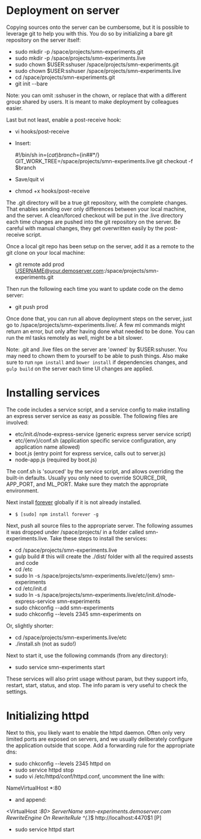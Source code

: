 # Deployment on server

Copying sources onto the server can be cumbersome, but it is possible to leverage git to help you with this. You do so by initializing a bare git repository on the server itself:

* sudo mkdir -p /space/projects/smn-experiments.git
* sudo mkdir -p /space/projects/smn-experiments.live
* sudo chown $USER:sshuser /space/projects/smn-experiments.git
* sudo chown $USER:sshuser /space/projects/smn-experiments.live
* cd /space/projects/smn-experiments.git
* git init --bare

Note: you can omit :sshuser in the chown, or replace that with a different group shared by users. It is meant to make deployment by colleagues easier.

Last but not least, enable a post-receive hook:

* vi hooks/post-receive
* Insert:

    #!/bin/sh
    in=$(cat)
    branch=${in##*/}
    GIT_WORK_TREE=/space/projects/smn-experiments.live git checkout -f $branch

* Save/quit vi
* chmod +x hooks/post-receive

The .git directory will be a true git repository, with the complete changes. That enables sending over only differences between your local machine, and the server. A clean/forced checkout will be put in the .live directory each time changes are pushed into the git repository on the server. Be careful with manual changes, they get overwritten easily by the post-receive script.

Once a local git repo has been setup on the server, add it as a remote to the git clone on your local machine:

* git remote add prod USERNAME@your.demoserver.com:/space/projects/smn-experiments.git

Then run the following each time you want to update code on the demo server:

* git push prod

Once done that, you can run all above deployment steps on the server, just go to /space/projects/smn-experiments.live/. A few ml commands might return an error, but only after having done what needed to be done. You can run the ml tasks remotely as well, might be a bit slower.

Note: .git and .live files on the server are 'owned' by $USER:sshuser. You may need to chown them to yourself to be able to push things. Also make sure to run `npm install` and `bower install` if dependencies changes, and `gulp build` on the server each time UI changes are applied.

# Installing services

The code includes a service script, and a service config to make installing an express server service as easy as possible. The following files are involved:

- etc/init.d/node-express-service (generic express server service script)
- etc/{env}/conf.sh (application specific service configuration, any application name allowed)
- boot.js (entry point for express service, calls out to server.js)
- node-app.js (required by boot.js)

The conf.sh is 'sourced' by the service script, and allows overriding the built-in defaults. Usually you only need to override SOURCE\_DIR, APP\_PORT, and ML\_PORT. Make sure they match the appropriate environment.

Next install [forever](https://www.npmjs.com/package/forever) globally if it is not already installed.

- `$ [sudo] npm install forever -g`

Next, push all source files to the appropriate server. The following assumes it was dropped under /space/projects/ in a folder called smn-experiments.live. Take these steps to install the services:

- cd /space/projects/smn-experiments.live
- gulp build # this will create the ./dist/ folder with all the required assests and code
- cd /etc
- sudo ln -s /space/projects/smn-experiments.live/etc/{env} smn-experiments
- cd /etc/init.d
- sudo ln -s /space/projects/smn-experiments.live/etc/init.d/node-express-service smn-experiments
- sudo chkconfig --add smn-experiments
- sudo chkconfig --levels 2345 smn-experiments on

Or, slightly shorter:

- cd /space/projects/smn-experiments.live/etc
- ./install.sh (not as sudo!)

Next to start it, use the following commands (from any directory):

- sudo service smn-experiments start

These services will also print usage without param, but they support info, restart, start, status, and stop. The info param is very useful to check the settings.

# Initializing httpd

Next to this, you likely want to enable the httpd daemon. Often only very limited ports are exposed on servers, and we usually deliberately configure the application outside that scope. Add a forwarding rule for the appropriate dns:

- sudo chkconfig --levels 2345 httpd on
- sudo service httpd stop
- sudo vi /etc/httpd/conf/httpd.conf, uncomment the line with:

NameVirtualHost *:80

- and append:

<VirtualHost *:80>
  ServerName smn-experiments.demoserver.com
  RewriteEngine On
  RewriteRule ^(.*)$ http://localhost:4470$1 [P]
</VirtualHost>

- sudo service httpd start
